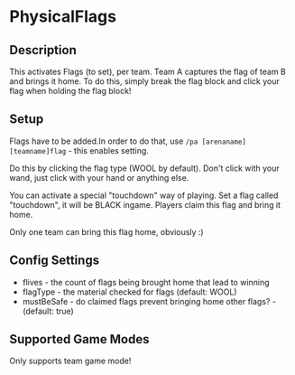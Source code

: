 # PhysicalFlags
## Description

This activates Flags (to set), per team. Team A captures the flag of team B and brings it home. To do this, simply break the flag block and click your flag when holding the flag block!
## Setup

Flags have to be added.In order to do that, use `/pa [arenaname] [teamname]flag` - this enables setting. 

Do this by clicking the flag type (WOOL by default). Don't click with your wand, 
just click with your hand or anything else.

You can activate a special "touchdown" way of playing. Set a flag called "touchdown", it will be BLACK ingame. Players claim this flag and bring it home. 

Only one team can bring this flag home, obviously :)
## Config Settings

- flives - the count of flags being brought home that lead to winning
- flagType - the material checked for flags (default: WOOL)
- mustBeSafe - do claimed flags prevent bringing home other flags? - (default: true) 

## Supported Game Modes

Only supports team game mode!
